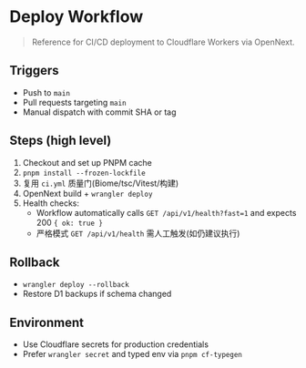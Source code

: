 # Deploy Workflow

> Reference for CI/CD deployment to Cloudflare Workers via OpenNext.

## Triggers
- Push to `main`
- Pull requests targeting `main`
- Manual dispatch with commit SHA or tag

## Steps (high level)
1. Checkout and set up PNPM cache
2. `pnpm install --frozen-lockfile`
3. 复用 `ci.yml` 质量门(Biome/tsc/Vitest/构建)
4. OpenNext build + `wrangler deploy`
5. Health checks:
   - Workflow automatically calls `GET /api/v1/health?fast=1` and expects 200 `{ ok: true }`
   - 严格模式 `GET /api/v1/health` 需人工触发(如仍建议执行)

## Rollback
- `wrangler deploy --rollback`
- Restore D1 backups if schema changed

## Environment
- Use Cloudflare secrets for production credentials
- Prefer `wrangler secret` and typed env via `pnpm cf-typegen`

